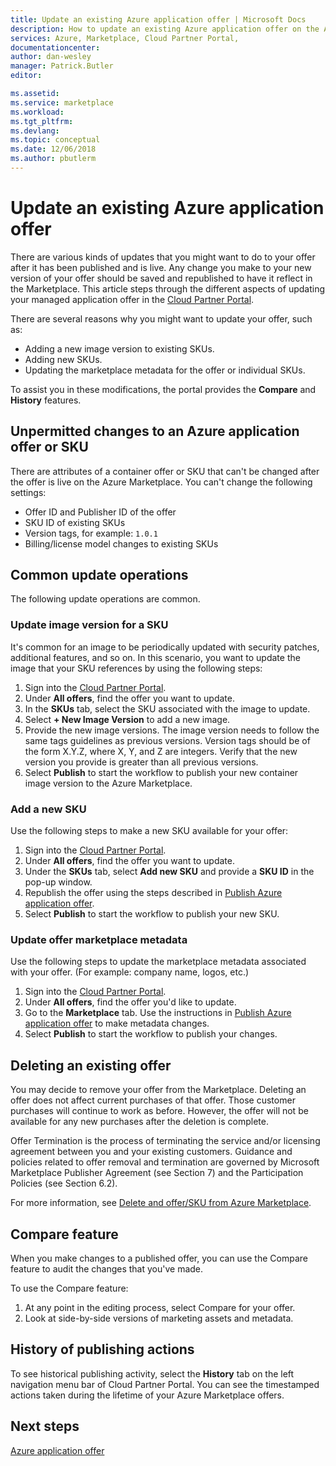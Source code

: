 ```yaml
---
title: Update an existing Azure application offer | Microsoft Docs
description: How to update an existing Azure application offer on the Azure Marketplace.
services: Azure, Marketplace, Cloud Partner Portal, 
documentationcenter:
author: dan-wesley
manager: Patrick.Butler  
editor:

ms.assetid: 
ms.service: marketplace
ms.workload: 
ms.tgt_pltfrm: 
ms.devlang: 
ms.topic: conceptual
ms.date: 12/06/2018
ms.author: pbutlerm
---
```


# Update an existing Azure application offer

There are various kinds of updates that you might want to do to your offer after it has been published and is live. Any change you make to your new version of your offer should be saved and republished to have it reflect in the Marketplace. This article steps through the different aspects of updating your managed application offer in the [Cloud Partner Portal](https://cloudpartner.azure.com/).

There are several reasons why you might want to update your offer, such as:

- Adding a new image version to existing SKUs.
- Adding new SKUs.
- Updating the marketplace metadata for the offer or individual SKUs.

To assist you in these modifications, the portal provides the **Compare** and **History** features.

## Unpermitted changes to an Azure application offer or SKU

There are attributes of a container offer or SKU that can't be changed after the offer is live on the Azure Marketplace. You can't change the following settings:

- Offer ID and Publisher ID of the offer
- SKU ID of existing SKUs
- Version tags, for example: `1.0.1`
- Billing/license model changes to existing SKUs

## Common update operations

The following update operations are common.

### Update image version for a SKU

It's common for an image to be periodically updated with security patches, additional features, and so on. In this scenario, you want to update the image that your SKU references by using the following steps:

1. Sign into the [Cloud Partner Portal](https://cloudpartner.azure.com/).
2. Under **All offers**, find the offer you want to update.
3. In the **SKUs** tab, select the SKU associated with the image to update.
4. Select **+ New Image Version** to add a new  image.
5. Provide the new image versions. The image version needs to follow the same tags guidelines as previous versions. Version tags should be of the form X.Y.Z, where X, Y, and Z are integers. Verify that the new version you provide is greater than all previous versions.
6. Select **Publish** to start the workflow to publish your new container image version to the Azure Marketplace.

### Add a new SKU

Use the following steps to make a new SKU available for your offer:

1. Sign into the [Cloud Partner Portal](https://cloudpartner.azure.com/).
2. Under **All offers**, find the offer you want to update.
3. Under the **SKUs** tab, select **Add new SKU** and provide a **SKU ID** in the pop-up window.
4. Republish the offer using the steps described in [Publish Azure application offer](./cpp-publish-offer.md).
5. Select **Publish** to start the workflow to publish your new SKU.

### Update offer marketplace metadata

Use the following steps to update the marketplace metadata associated with your offer. (For example: company name, logos, etc.)

1. Sign into the [Cloud Partner Portal](https://cloudpartner.azure.com/).
2. Under **All offers**, find the offer you'd like to update.
3. Go to the **Marketplace** tab. Use the instructions in [Publish Azure application offer](./cpp-publish-offer.md) to make metadata changes.
4. Select **Publish** to start the workflow to publish your changes.

## Deleting an existing offer

You may decide to remove your offer from the Marketplace. Deleting an offer does not affect current purchases of that offer. Those customer purchases will continue to work as before. However, the offer will not be available for any new purchases after the deletion is complete.

Offer Termination is the process of terminating the service and/or licensing agreement between you and your existing customers.
Guidance and policies related to offer removal and termination are governed by Microsoft Marketplace Publisher Agreement (see Section 7) and the Participation Policies (see Section 6.2).

For more information, see [Delete and offer/SKU from Azure Marketplace](https://docs.microsoft.com/azure/marketplace/cloud-partner-portal-orig/cloud-partner-portal-managed-app-offer-delete).

## Compare feature

When you make changes to a published offer, you can use the Compare feature to audit the changes that you've made.

To use the Compare feature:

1. At any point in the editing process, select Compare for your offer.
2. Look at side-by-side versions of marketing assets and metadata.

## History of publishing actions

To see historical publishing activity, select the **History** tab on the left navigation menu bar of Cloud Partner Portal. You can see the timestamped actions taken during the lifetime of your Azure Marketplace offers.

## Next steps

[Azure application offer](./cpp-azure-app-offer.md)